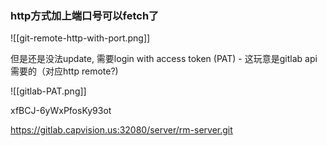 
### http方式加上端口号可以fetch了
![[git-remote-http-with-port.png]]

但是还是没法update, 需要login with access token (PAT) - 这玩意是gitlab api需要的（对应http remote?)

![[gitlab-PAT.png]]

xfBCJ-6yWxPfosKy93ot

https://gitlab.capvision.us:32080/server/rm-server.git